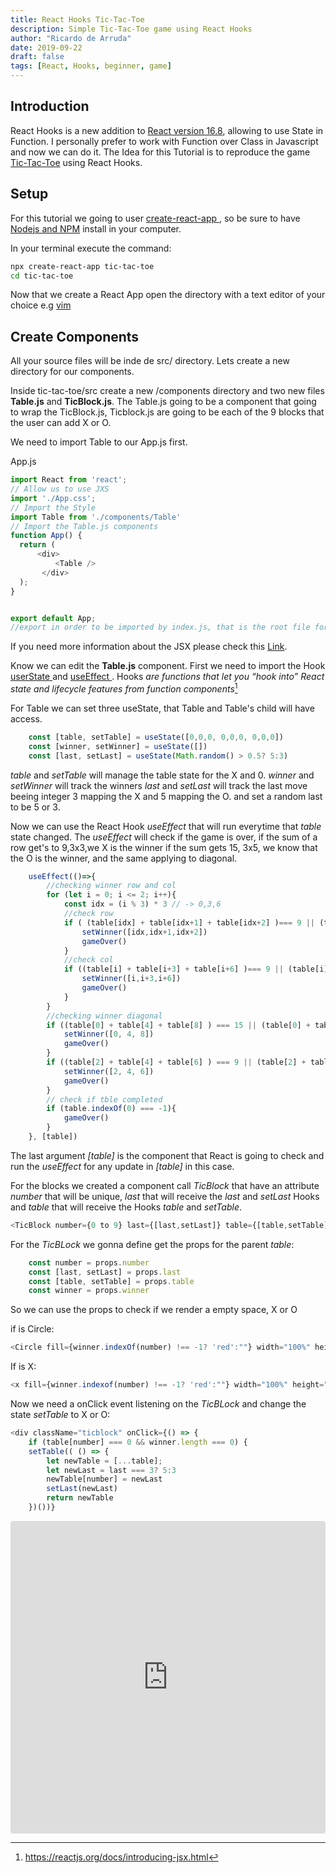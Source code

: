 ```yaml
---
title: React Hooks Tic-Tac-Toe
description: Simple Tic-Tac-Toe game using React Hooks
author: "Ricardo de Arruda"
date: 2019-09-22
draft: false 
tags: [React, Hooks, beginner, game]
---
```


## Introduction
React Hooks is a new addition to [React version 16.8](https://reactjs.org/docs/hooks-intro.html
), allowing to use State in Function. I personally prefer to work with Function over Class in Javascript and now we can do it.
The Idea for this Tutorial is to reproduce the game [Tic-Tac-Toe](https://en.wikipedia.org/wiki/Tic-tac-toe
) using React Hooks.

## Setup
For this tutorial we going to user [ create-react-app ](https://github.com/facebook/create-react-app
), so be sure to have [ Nodejs and NPM](https://nodejs.org/en/
) install in your computer.

In your terminal execute the command:
```bash
npx create-react-app tic-tac-toe
cd tic-tac-toe
```
Now that we create a React App open the directory with a text editor of your choice e.g [vim](https://www.vim.org/
)

## Create Components 

All your source files will be inde de src/ directory. Lets create a new directory for our components.

Inside tic-tac-toe/src create a new /components directory and two new files **Table.js** and **TicBlock.js**.
The Table.js going to be a component that going to wrap the TicBlock.js, Ticblock.js are going to be each of the 9 blocks that the user can add X or O.

We need to import Table to our App.js first.

App.js
```javascript
import React from 'react';
// Allow us to use JXS
import './App.css';
// Import the Style
import Table from './components/Table'
// Import the Table.js components
function App() {
  return (
      <div>
          <Table />
       </div>
  );
}


export default App;
//export in order to be imported by index.js, that is the root file for this App.
```
If you need more information about the JSX please check this [Link](https://reactjs.org/docs/introducing-jsx.html
).

Know we can edit the **Table.js** component.
First we need to import the Hook [ userState ](https://reactjs.org/docs/hooks-reference.html#usestate
) and [ useEffect ](https://reactjs.org/docs/hooks-reference.html#useeffecthttps://reactjs.org/docs/hooks-reference.html#useeffect
). Hooks *are functions that let you “hook into” React state and lifecycle features from function components*[^1]
[^1]: https://reactjs.org/docs/introducing-jsx.html

For Table we can set three useState, that Table and Table's child will have access.
```javascript
    const [table, setTable] = useState([0,0,0, 0,0,0, 0,0,0])
    const [winner, setWinner] = useState([])
    const [last, setLast] = useState(Math.random() > 0.5? 5:3)
```
*table* and *setTable* will manage the table state for the X and 0.
*winner* and *setWinner* will track the winners
*last* and *setLast* will track the last move beeing integer 3 mapping the X
and 5 mapping the O. and set a random last to be 5 or 3.

Now we can use the React Hook *useEffect* that will run everytime that *table* state changed.
The *useEffect* will check if the game is over, if the sum of a row get's to 9,3x3,we X is the winner if 
the sum gets 15, 3x5, we know that the O is the winner, and the same applying to diagonal.
```javascript
    useEffect(()=>{
        //checking winner row and col
        for (let i = 0; i <= 2; i++){
            const idx = (i % 3) * 3 // -> 0,3,6
            //check row
            if ( (table[idx] + table[idx+1] + table[idx+2] )=== 9 || (table[idx] + table[idx+1] + table[idx+2] ) === 15){
                setWinner([idx,idx+1,idx+2])
                gameOver()
            }
            //check col
            if ((table[i] + table[i+3] + table[i+6] )=== 9 || (table[i] + table[i+3] + table[i+6] ) === 15){
                setWinner([i,i+3,i+6])
                gameOver()
            }
        }
        //checking winner diagonal
        if ((table[0] + table[4] + table[8] ) === 15 || (table[0] + table[4] + table[8] ) === 9 ){
            setWinner([0, 4, 8])
            gameOver()
        }
        if ((table[2] + table[4] + table[6] ) === 9 || (table[2] + table[4] + table[6] ) ===15){
            setWinner([2, 4, 6])
            gameOver()
        }
        // check if tble completed
        if (table.indexOf(0) === -1){
            gameOver()
        }
    }, [table])
```
The last argument *[table]* is the component that React is going to check and run the *useEffect*
for any update in *[table]* in this case.

For the blocks we created a component call *TicBlock* that have an attribute *number*
that will be unique, *last* that will receive the *last* and *setLast* Hooks and *table* that
will receive the Hooks *table* and *setTable*.
```javascript
<TicBlock number={0 to 9} last={[last,setLast]} table={[table,setTable]} winner={winner}/> 
```
For the *TicBLock* we gonna define get the props for the parent *table*:
```javascript
    const number = props.number 
    const [last, setLast] = props.last
    const [table, setTable] = props.table
    const winner = props.winner
```
So we can use the props to check if we render a empty space, X or O 

if is Circle:
```javascript
<Circle fill={winner.indexOf(number) !== -1? 'red':""} width="100%" height="100%"/>
```
If is X:
```javascript
<x fill={winner.indexof(number) !== -1? 'red':""} width="100%" height="100%"/>
```
Now we need a onClick event listening on the *TicBLock* and change the
state *setTable* to X or O:
```javascript
<div className="ticblock" onClick={() => {
    if (table[number] === 0 && winner.length === 0) {
    setTable(( () => {
        let newTable = [...table];
        let newLast = last === 3? 5:3
        newTable[number] = newLast
        setLast(newLast)
        return newTable
    })())}
```
<iframe
    src="https://codesandbox.io/embed/github/arrudaricardo/tic-tac-toe-react-hook/tree/master/?autoresize=1&fontsize=14&hidenavigation=1&theme=dark"
    style="width:100%; height:500px; border:0; border-radius: 4px; overflow:hidden;"
    title="tic-tac-toe"
    allow="accelerometer; ambient-light-sensor; camera; encrypted-media; geolocation; gyroscope; hid; microphone; midi; payment; usb; vr; xr-spatial-tracking"
    sandbox="allow-autoplay allow-forms allow-modals allow-popups allow-presentation allow-same-origin allow-scripts"
></iframe>
